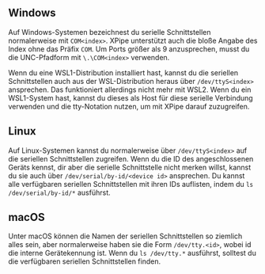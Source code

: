 ## Windows

Auf Windows-Systemen bezeichnest du serielle Schnittstellen normalerweise mit `COM<index>`.
XPipe unterstützt auch die bloße Angabe des Index ohne das Präfix `COM`.
Um Ports größer als 9 anzusprechen, musst du die UNC-Pfadform mit `\.\COM<index>` verwenden.

Wenn du eine WSL1-Distribution installiert hast, kannst du die seriellen Schnittstellen auch aus der WSL-Distribution heraus über `/dev/ttyS<index>` ansprechen.
Das funktioniert allerdings nicht mehr mit WSL2.
Wenn du ein WSL1-System hast, kannst du dieses als Host für diese serielle Verbindung verwenden und die tty-Notation nutzen, um mit XPipe darauf zuzugreifen.

## Linux

Auf Linux-Systemen kannst du normalerweise über `/dev/ttyS<index>` auf die seriellen Schnittstellen zugreifen.
Wenn du die ID des angeschlossenen Geräts kennst, dir aber die serielle Schnittstelle nicht merken willst, kannst du sie auch über `/dev/serial/by-id/<device id>` ansprechen.
Du kannst alle verfügbaren seriellen Schnittstellen mit ihren IDs auflisten, indem du `ls /dev/serial/by-id/*` ausführst.

## macOS

Unter macOS können die Namen der seriellen Schnittstellen so ziemlich alles sein, aber normalerweise haben sie die Form `/dev/tty.<id>`, wobei id die interne Gerätekennung ist.
Wenn du `ls /dev/tty.*` ausführst, solltest du die verfügbaren seriellen Schnittstellen finden.
